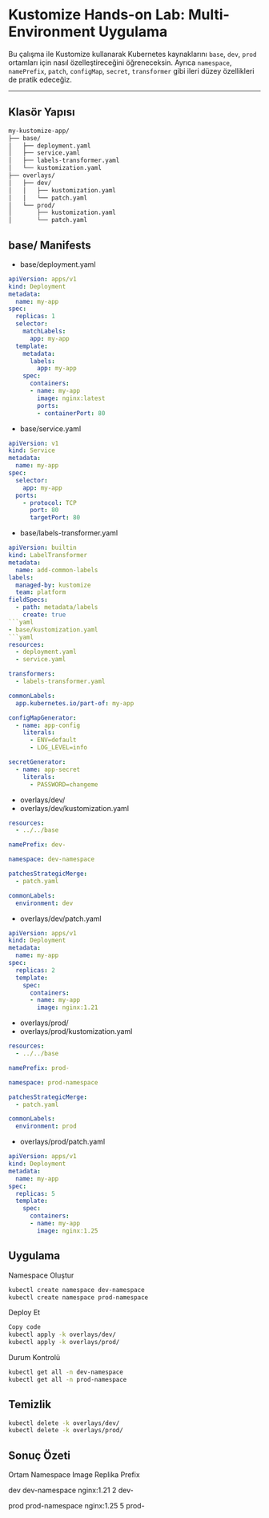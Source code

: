 # Kustomize Hands-on Lab: Multi-Environment Uygulama

Bu çalışma ile Kustomize kullanarak Kubernetes kaynaklarını `base`, `dev`, `prod` ortamları için nasıl özelleştireceğini öğreneceksin. Ayrıca `namespace`, `namePrefix`, `patch`, `configMap`, `secret`, `transformer` gibi ileri düzey özellikleri de pratik edeceğiz.

---

## Klasör Yapısı

```bash
my-kustomize-app/
├── base/
│   ├── deployment.yaml
│   ├── service.yaml
│   ├── labels-transformer.yaml
│   └── kustomization.yaml
├── overlays/
│   ├── dev/
│   │   ├── kustomization.yaml
│   │   └── patch.yaml
│   └── prod/
│       ├── kustomization.yaml
│       └── patch.yaml
```
## base/ Manifests
- base/deployment.yaml
```yaml
apiVersion: apps/v1
kind: Deployment
metadata:
  name: my-app
spec:
  replicas: 1
  selector:
    matchLabels:
      app: my-app
  template:
    metadata:
      labels:
        app: my-app
    spec:
      containers:
      - name: my-app
        image: nginx:latest
        ports:
        - containerPort: 80
```
- base/service.yaml
```yaml
apiVersion: v1
kind: Service
metadata:
  name: my-app
spec:
  selector:
    app: my-app
  ports:
    - protocol: TCP
      port: 80
      targetPort: 80
```
- base/labels-transformer.yaml
```yaml
apiVersion: builtin
kind: LabelTransformer
metadata:
  name: add-common-labels
labels:
  managed-by: kustomize
  team: platform
fieldSpecs:
  - path: metadata/labels
    create: true
```yaml
- base/kustomization.yaml
```yaml
resources:
  - deployment.yaml
  - service.yaml

transformers:
  - labels-transformer.yaml

commonLabels:
  app.kubernetes.io/part-of: my-app

configMapGenerator:
  - name: app-config
    literals:
      - ENV=default
      - LOG_LEVEL=info

secretGenerator:
  - name: app-secret
    literals:
      - PASSWORD=changeme
```
- overlays/dev/
- overlays/dev/kustomization.yaml
```yaml
resources:
  - ../../base

namePrefix: dev-

namespace: dev-namespace

patchesStrategicMerge:
  - patch.yaml

commonLabels:
  environment: dev
```
- overlays/dev/patch.yaml
```yaml
apiVersion: apps/v1
kind: Deployment
metadata:
  name: my-app
spec:
  replicas: 2
  template:
    spec:
      containers:
      - name: my-app
        image: nginx:1.21
```
- overlays/prod/
- overlays/prod/kustomization.yaml
```yaml
resources:
  - ../../base

namePrefix: prod-

namespace: prod-namespace

patchesStrategicMerge:
  - patch.yaml

commonLabels:
  environment: prod
```
- overlays/prod/patch.yaml
```yaml
apiVersion: apps/v1
kind: Deployment
metadata:
  name: my-app
spec:
  replicas: 5
  template:
    spec:
      containers:
      - name: my-app
        image: nginx:1.25
```
## Uygulama
Namespace Oluştur
```bash
kubectl create namespace dev-namespace
kubectl create namespace prod-namespace
```
Deploy Et
```bash
Copy code
kubectl apply -k overlays/dev/
kubectl apply -k overlays/prod/
```
Durum Kontrolü
```bash
kubectl get all -n dev-namespace
kubectl get all -n prod-namespace
```
## Temizlik
```bash
kubectl delete -k overlays/dev/
kubectl delete -k overlays/prod/
```
## Sonuç Özeti
Ortam	Namespace	Image	Replika	Prefix

dev	dev-namespace	nginx:1.21	2	dev-

prod	prod-namespace	nginx:1.25	5	prod-
